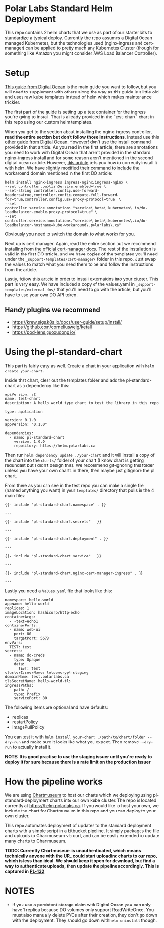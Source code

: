 # Polar Labs Standard Helm Deployment #

This repo contains 2 helm charts that we use as part of our starter kits to standardize a typical deploy. Currently the repo assumes a Digital Ocean managed Kubernetes, but the technologies used (nginx-ingress and cert-manager) can be applied to pretty much any Kubernetes Cluster (though for something like Amazon you might consider AWS Load Balancer Controller).

# Setup

[This guide from Digital Ocean](https://www.digitalocean.com/community/tutorials/how-to-set-up-an-nginx-ingress-with-cert-manager-on-digitalocean-kubernetes) is the main guide you want to follow, but you will need to supplement with others along the way as this guide is a little old and uses raw kube templates instead of helm which makes maintenance trickier.

The first part of the guide is setting up a test container for the ingress you're going to install. That is already provided in the "test-chart" chart in this repo using our custom helm templates.

When you get to the section about installing the nginx-ingress controller, **read the entire section but don't follow those instructions**. Instead use [this other guide from Digital Ocean](https://www.digitalocean.com/community/tutorials/how-to-set-up-an-nginx-ingress-on-digitalocean-kubernetes-using-helm). However! don't use the install command provided in that article. As you read in the first article, there are annotations you need to work with Digital Ocean that aren't provided in the standard nginx-ingress install and for some reason aren't mentioned in the second digital ocean article. However, [this article](https://www.shebanglabs.io/set-up-nginx-ingress-proxy-protocol-on-digitalocean/) tells you how to correctly install it with helm. We have slightly modified their command to include the workaround domain mentioned in the first DO article:

```
helm install nginx-ingress ingress-nginx/ingress-nginx \
--set controller.publishService.enabled=true \
--set-string controller.config.use-forward-headers=true,controller.config.compute-full-forward-for=true,controller.config.use-proxy-protocol=true  \
--set controller.service.annotations."service\.beta\.kubernetes\.io/do-loadbalancer-enable-proxy-protocol=true" \
--set controller.service.annotations."service\.beta\.kubernetes\.io/do-loadbalancer-hostname=kube-workaround\.polarlabs\.ca"
```

Obviously you need to switch the domain to what works for you.

Next up is cert manager. Again, read the entire section but we recommend installing from [the official cert-manager docs](https://cert-manager.io/docs/installation/helm/). The rest of the installation is valid in the first DO article, and we have copies of the templates you'll need under the `_support-templates/cert-manager/` folder in this repo. Just swap the values to match what you need them to be and follow the instructions from the article.

Lastly, follow [this article](https://www.digitalocean.com/community/tutorials/how-to-automatically-manage-dns-records-from-digitalocean-kubernetes-using-externaldns) in order to install externaldns into your cluster. This part is very easy. We have included a copy of the values.yaml in `_support-templates/external-dns/` that you'll need to go with the article, but you'll have to use your own DO API token.

## Handy plugins we recommend

- https://krew.sigs.k8s.io/docs/user-guide/setup/install/
- https://github.com/corneliusweig/ketall
- https://pod-lens.guoxudong.io/

# Using the pl-standard-chart

This part is fairly easy as well. Create a chart in your application with `helm create your-chart`.

Inside that chart, clear out the templates folder and add the pl-standard-chart as a dependency like this:

```
apiVersion: v2
name: test-chart
description: A hello world type chart to test the library in this repo

type: application

version: 0.1.0
appVersion: "0.1.0"

dependencies:
  - name: pl-standard-chart
    version: 1.0.0
    repository: https://helm.polarlabs.ca

```

Then run `helm dependency update ./your-chart` and it will install a copy of the chart into the `charts/` folder of your chart (I know chart is getting redundant but I didn't design this). We recommend git-ignoring this folder unless you have your own charts in there, then maybe just gitignore the pl chart.

From there as you can see in the test repo you can make a single file (named anything you want) in your `templates/` directory that pulls in the 4 main files:

```
{{- include "pl-standard-chart.namespace" . }}

---

{{- include "pl-standard-chart.secrets" . }}

---

{{- include "pl-standard-chart.deployment" . }}

---

{{- include "pl-standard-chart.service" . }}

---

{{- include "pl-standard-chart.nginx-cert-manager-ingress" . }}

---
```

Lastly you need a `Values.yaml` file that looks like this:

```
namespace: hello-world
appName: hello-world
replicas: 1
imageLocation: hashicorp/http-echo
containerArgs:
  - -text=echo1
containerPorts:
  - name: web-ui
    port: 80
    targetPort: 5678
envVars:
  TEST: test
secrets:
  - name: do-creds
    type: Opaque
    data:
      TEST: test
clusterIssuerName: letsencrypt-staging
domainName: test.polarlabs.ca
tlsSecretName: hello-world-tls
ingressPaths:
  - path: /
    type: Prefix
    servicePort: 80
```

The following items are optional and have defaults:

- replicas
- restartPolicy
- imagePullPolicy

You can test it with `helm install your-chart ./path/to/chart/folder --dry-run` and make sure it looks like what you expect. Then remove `--dry-run` to actually install it.

**NOTE: It is good practise to use the staging issuer until you're ready to deploy it for sure because there is a rate limit on the production issuer** 

# How the pipeline works

We are using [Chartmuseum](https://github.com/helm/chartmuseum) to host our charts which we deploying using pl-standard-deployment charts into our own kube cluster. The repo is located currently at https://helm.polarlabs.ca. If you would like to host your own, we include the chart for Chartmuseum in this repo and you can deploy to your own cluster.

This repo automates deployment of updates to the standard deployment charts with a simple script in a bitbucket pipeline. It simply packages the file and uploads to Chartmuseum via curl, and can be easily extended to update many charts to Chartmuseum.

**TODO: Currently Chartmuseum is unauthenticated, which means technically anyone with the URL could start uploading charts to our repo, which is less than ideal. We should keep it open for download, but find a way to authenticate uploads, then update the pipeline accordingly. This is captured in [PL-132](https://polarlabs.atlassian.net/browse/PL-132)**


# NOTES #

- If you use a persistent storage claim with Digital Ocean you can only have 1 replica because DO volumes only support ReadWriteOnce. You must also manually delete PVCs after their creation, they don't go down with the deployment. They should go down with`helm uninstall` though.